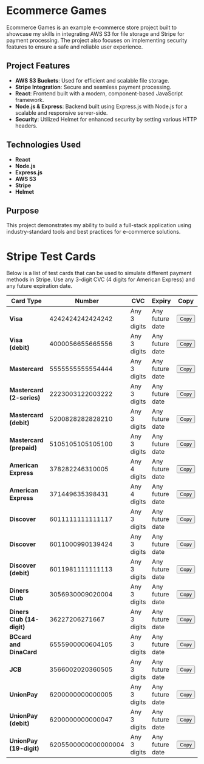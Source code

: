 # Ecommerce Games

Ecommerce Games is an example e-commerce store project built to showcase my skills in integrating AWS S3 for file storage and Stripe for payment processing. The project also focuses on implementing security features to ensure a safe and reliable user experience.

## Project Features

- **AWS S3 Buckets**: Used for efficient and scalable file storage.
- **Stripe Integration**: Secure and seamless payment processing.
- **React**: Frontend built with a modern, component-based JavaScript framework.
- **Node.js & Express**: Backend built using Express.js with Node.js for a scalable and responsive server-side.
- **Security**: Utilized Helmet for enhanced security by setting various HTTP headers.

## Technologies Used

- **React**
- **Node.js**
- **Express.js**
- **AWS S3**
- **Stripe**
- **Helmet**

## Purpose

This project demonstrates my ability to build a full-stack application using industry-standard tools and best practices for e-commerce solutions.

# Stripe Test Cards

Below is a list of test cards that can be used to simulate different payment methods in Stripe. Use any 3-digit CVC (4 digits for American Express) and any future expiration date.

| Card Type                  | Number              | CVC          | Expiry          | Copy                                                                   |
| -------------------------- | ------------------- | ------------ | --------------- | ---------------------------------------------------------------------- |
| **Visa**                   | 4242424242424242    | Any 3 digits | Any future date | <button onclick="copyToClipboard('4242424242424242')">Copy</button>    |
| **Visa (debit)**           | 4000056655665556    | Any 3 digits | Any future date | <button onclick="copyToClipboard('4000056655665556')">Copy</button>    |
| **Mastercard**             | 5555555555554444    | Any 3 digits | Any future date | <button onclick="copyToClipboard('5555555555554444')">Copy</button>    |
| **Mastercard (2-series)**  | 2223003122003222    | Any 3 digits | Any future date | <button onclick="copyToClipboard('2223003122003222')">Copy</button>    |
| **Mastercard (debit)**     | 5200828282828210    | Any 3 digits | Any future date | <button onclick="copyToClipboard('5200828282828210')">Copy</button>    |
| **Mastercard (prepaid)**   | 5105105105105100    | Any 3 digits | Any future date | <button onclick="copyToClipboard('5105105105105100')">Copy</button>    |
| **American Express**       | 378282246310005     | Any 4 digits | Any future date | <button onclick="copyToClipboard('378282246310005')">Copy</button>     |
| **American Express**       | 371449635398431     | Any 4 digits | Any future date | <button onclick="copyToClipboard('371449635398431')">Copy</button>     |
| **Discover**               | 6011111111111117    | Any 3 digits | Any future date | <button onclick="copyToClipboard('6011111111111117')">Copy</button>    |
| **Discover**               | 6011000990139424    | Any 3 digits | Any future date | <button onclick="copyToClipboard('6011000990139424')">Copy</button>    |
| **Discover (debit)**       | 6011981111111113    | Any 3 digits | Any future date | <button onclick="copyToClipboard('6011981111111113')">Copy</button>    |
| **Diners Club**            | 3056930009020004    | Any 3 digits | Any future date | <button onclick="copyToClipboard('3056930009020004')">Copy</button>    |
| **Diners Club (14-digit)** | 36227206271667      | Any 3 digits | Any future date | <button onclick="copyToClipboard('36227206271667')">Copy</button>      |
| **BCcard and DinaCard**    | 6555900000604105    | Any 3 digits | Any future date | <button onclick="copyToClipboard('6555900000604105')">Copy</button>    |
| **JCB**                    | 3566002020360505    | Any 3 digits | Any future date | <button onclick="copyToClipboard('3566002020360505')">Copy</button>    |
| **UnionPay**               | 6200000000000005    | Any 3 digits | Any future date | <button onclick="copyToClipboard('6200000000000005')">Copy</button>    |
| **UnionPay (debit)**       | 6200000000000047    | Any 3 digits | Any future date | <button onclick="copyToClipboard('6200000000000047')">Copy</button>    |
| **UnionPay (19-digit)**    | 6205500000000000004 | Any 3 digits | Any future date | <button onclick="copyToClipboard('6205500000000000004')">Copy</button> |

<script>
function copyToClipboard(text) {
  const textarea = document.createElement('textarea');
  textarea.value = text;
  document.body.appendChild(textarea);
  textarea.select();
  document.execCommand('copy');
  document.body.removeChild(textarea);
  alert('Copied to clipboard: ' + text);
}
</script>
